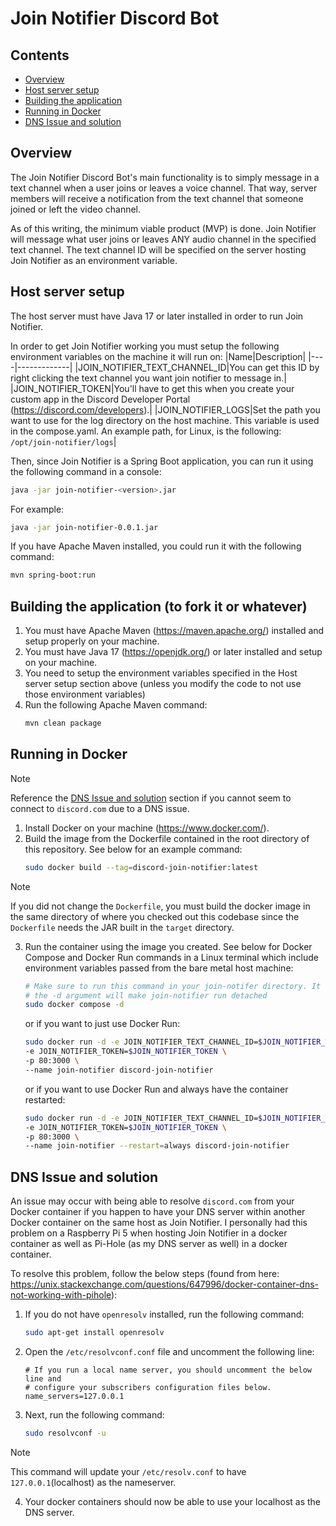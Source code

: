 # Join Notifier Discord Bot
## Contents
 - [Overview](#overview) 
 - [Host server setup](#host-server-setup) 
 - [Building the application](#building-the-application-to-fork-it-or-whatever)
 - [Running in Docker](#running-in-docker)
 - [DNS Issue and solution](#dns-issue-and-solution)
## Overview
The Join Notifier Discord Bot's main functionality is to simply message in a text channel when a user joins or leaves a voice channel. That way, server members will receive a notification from the text channel that someone joined or left the video channel.

As of this writing, the minimum viable product (MVP) is done. Join Notifier will message what user joins or leaves ANY audio channel in the specified text channel. The text channel ID will be specified on the server hosting Join Notifier as an environment variable.

## Host server setup
The host server must have Java 17 or later installed in order to run Join Notifier.

In order to get Join Notifier working you must setup the following environment variables on the machine it will run on:
|Name|Description|
|----|-------------|
|JOIN_NOTIFIER_TEXT_CHANNEL_ID|You can get this ID by right clicking the text channel you want join notifier to message in.|
|JOIN_NOTIFIER_TOKEN|You'll have to get this when you create your custom app in the Discord Developer Portal (https://discord.com/developers).|
|JOIN_NOTIFIER_LOGS|Set the path you want to use for the log directory on the host machine. This variable is used in the compose.yaml. An example path, for Linux, is the following: ``/opt/join-notifier/logs``|

Then, since Join Notifier is a Spring Boot application, you can run it using the following command in a console:
```sh
java -jar join-notifier-<version>.jar
```

For example:
```sh
java -jar join-notifier-0.0.1.jar
```

If you have Apache Maven installed, you could run it with the following command:
```sh
mvn spring-boot:run
```

## Building the application (to fork it or whatever)
1. You must have Apache Maven (https://maven.apache.org/) installed and setup properly on your machine.
2. You must have Java 17 (https://openjdk.org/) or later installed and setup on your machine.
3. You need to setup the environment variables specified in the Host server setup section above (unless you modify the code to not use those environment variables)
4. Run the following Apache Maven command:
    ```sh
    mvn clean package
    ```

## Running in Docker
> [!NOTE]
> Reference the [DNS Issue and solution](#dns-issue-and-solution) section if you cannot seem to connect to ``discord.com`` due to a DNS issue.
1. Install Docker on your machine (https://www.docker.com/). 
2. Build the image from the Dockerfile contained in the root directory of this repository. See below for an example command:
   ```sh
   sudo docker build --tag=discord-join-notifier:latest
   ```
> [!NOTE]
> If you did not change the ``Dockerfile``, you must build the docker image in the same directory of where you checked out this codebase since the ``Dockerfile`` needs the JAR built in the ``target`` directory.
3. Run the container using the image you created. See below for Docker Compose and Docker Run commands in a Linux terminal which include environment variables passed from the bare metal host machine:

    ```sh
    # Make sure to run this command in your join-notifer directory. It uses the compose.yaml
    # the -d argument will make join-notifier run detached
    sudo docker compose -d
    ```
    or if you want to just use Docker Run:
    ```sh
    sudo docker run -d -e JOIN_NOTIFIER_TEXT_CHANNEL_ID=$JOIN_NOTIFIER_TEXT_CHANNEL_ID \
    -e JOIN_NOTIFIER_TOKEN=$JOIN_NOTIFIER_TOKEN \
    -p 80:3000 \
    --name join-notifier discord-join-notifier
    ```
    or if you want to use Docker Run and always have the container restarted:
    ```sh
    sudo docker run -d -e JOIN_NOTIFIER_TEXT_CHANNEL_ID=$JOIN_NOTIFIER_TEXT_CHANNEL_ID \
    -e JOIN_NOTIFIER_TOKEN=$JOIN_NOTIFIER_TOKEN \
    -p 80:3000 \
    --name join-notifier --restart=always discord-join-notifier
    ```
    
## DNS Issue and solution
An issue may occur with being able to resolve ``discord.com`` from your Docker container if you happen to have your DNS server within another Docker container on the same host as Join Notifier. I personally had this problem on a Raspberry Pi 5 when hosting Join Notifier in a docker container as well as Pi-Hole (as my DNS server as well) in a docker container.

To resolve this problem, follow the below steps (found from here: https://unix.stackexchange.com/questions/647996/docker-container-dns-not-working-with-pihole):
1. If you do not have ``openresolv`` installed, run the following command:
    ```sh
    sudo apt-get install openresolv
    ```
2. Open the ``/etc/resolvconf.conf`` file and uncomment the following line:
    ```
    # If you run a local name server, you should uncomment the below line and
    # configure your subscribers configuration files below.
    name_servers=127.0.0.1
    ```
3. Next, run the following command:
    ```sh
    sudo resolvconf -u
    ```
> [!NOTE]
> This command will update your ``/etc/resolv.conf`` to have ``127.0.0.1``(localhost) as the nameserver.
4. Your docker containers should now be able to use your localhost as the DNS server.
